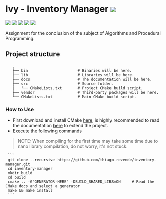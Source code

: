 # Ivy - Inventory Manager ![](https://img.shields.io/badge/W.I.P--red.svg)

![](https://img.shields.io/badge/build-passing-green.svg) ![](https://img.shields.io/badge/C++-17-orange.svg) ![](https://img.shields.io/badge/CMake-3.14.0-blue.svg) ![](https://img.shields.io/badge/Doxygen-1.8.15-9cf.svg) ![](https://img.shields.io/badge/Nana-1.7.1-turquoise.svg)

Assignment for the conclusion of the subject of Algorithms and Procedural Programming.

## Project structure
 ```
    .
    ├── bin                      # Binaries will be here.
    ├── lib                      # Libraries will be here.
    ├── docs                     # The documentation will be here.
    ├── src                      # Source folder.
    |   └── CMakeLists.txt       # Project CMake build script.
    ├── vendor                   # Third-party packages will be here.
    └── CMakeLists.txt           # Main CMake build script.
```
### How to Use
 - First download and install CMake [here](https://cmake.org/download/), is highly recommended to read the documentation [here](https://cmake.org/cmake-tutorial/) to extend the project.
 - Execute the following commands
 > NOTE: When compiling for the first time may take some time due to nano library compilation, do not worry, it's not stuck.
 
     ```
     git clone --recursive https://github.com/thiago-rezende/inventory-manager.git
     cd inventory-manager
     mkdir build
     cd build
     cmake .. -G"GENERATOR-HERE" -DBUILD_SHARED_LIBS=ON     # Read the CMake docs and select a generator
     make && make install
     ```
